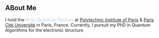 ## ABout Me
I hold the <span style="color:lightblue">M.Sc Quantum Devices</span> at [Polytechnic Institute of Paris](https://www.ip-paris.fr) & [Paris Cité Université](https://u-paris.fr/) in Paris, France. Currently, I pursuit my PhD in Quantum Algorithms for the electronic structure

<!--
**huybinhtr/huybinhtr** is a ✨ _special_ ✨ repository because its `README.md` (this file) appears on your GitHub profile.

Here are some ideas to get you started:

- 🔭 I’m currently working on ...
- 🌱 I’m currently learning ...
- 👯 I’m looking to collaborate on ...
- 🤔 I’m looking for help with ...
- 💬 Ask me about ...
- 📫 How to reach me: ...
- 😄 Pronouns: ...
- ⚡ Fun fact: ...
-->
